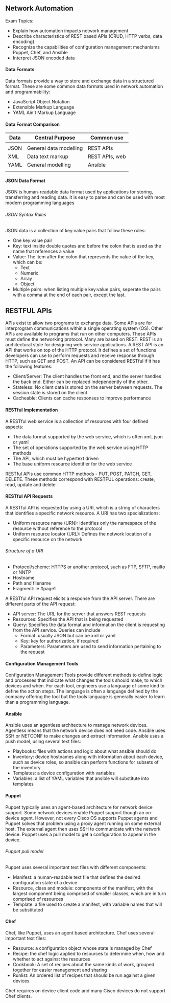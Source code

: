 ## Network Automation 

Exam Topics:

- Explain how automation impacts network management
- Describe characteristics of REST based APIs (CRUD, HTTP verbs, data encoding)
- Recognize the capabilities of configuration management mechanisms Puppet, Chef, and Ansible
- Interpret JSON encoded data

#### Data Formats

Data formats provide a way to store and exchange data in a structured format. These are some common data formats used in network automation and programmability:

* JavaScript Object Notation
* Extensible Markup Language
* YAML Ain't Markup Language

#### Data Format Comparison

| Data | Central Purpose        | Common use     |
|------|------------------------|----------------|
|      |                        |                |
| JSON | General data modelling | REST APIs      |
| XML  | Data text markup       | REST APIs, web |
| YAML | General modelling      | Ansible        |
|      |                        |                |

#### JSON Data Format 

JSON is human-readable data format used by applications for storing, transferring and reading data. It is easy to parse and can be used with most modern programming languages

###### JSON Syntax Rules 

JSON data is a collection of key:value pairs that follow these rules:

- One key:value pair
- Key: text inside double quotes and before the colon that is used as the name that references a value
- Value: The item after the colon that represents the value of the key, which can be:
    * Text
    * Numeric
    * Array
    * Object
- Multiple pairs: when listing multiple key:value pairs, seperate the pairs with a comma at the end of each pair, except the last.

## RESTFUL APIs 

APIs exist to allow two programs to exchange data. Some APIs are for interprogram communications within a single operating system (OS). Other APIs are available to programs that run on other computers. These APIs must define the networking protocol. Many are based on REST. REST is an architectural style for designing web service applications. A REST API is an API that works on top of the HTTP protocol. It defines a set of functions developers can use to perform requests and receive response through HTTP, such as GET and POST. An API can be considered RESTful if it has the following features:

* Client/Server: The client handles the front end, and the server handles the back end. Either can be replaced independently of the other.
* Stateless: No client data is stored on the server between requests. The session state is stored on the client
* Cacheable: Clients can cache responses to improve performance

#### RESTful Implementation

A RESTful web service is a collection of resources with four defined aspects:

- The data format supported by the web service, which is often xml, json or yaml
- The set of operations supported by the web service using HTTP methods
- The API, which must be hypertext driven
- The base uniform resource identifier for the web service

RESTful APIs use common HTTP methods - PUT, POST, PATCH, GET, DELETE. These methods correspond with RESTFUL operations: create, read, update and delete

#### RESTful API Requests

A RESTful API is requested by using a URI, which is a string of characters that identifies a specific network resource. A URI has two specializations:
- Uniform resource name (URN): Identifies only the namespace of the resource without reference to the protocol
- Uniform resource locator (URL): Defines the network location of a specific resource on the network

###### Structure of a URI

* Protocol/scheme: HTTPS or another protocol, such as FTP, SFTP, mailto or NNTP
* Hostname
* Path and filename
* Fragment: ie #page1

A RESTful API request elicits a response from the API server. There are different parts of the API request:
- API server: The URL for the server that answers REST requests
- Resources: Specifies the API that is being requested
- Query: Specifies the data format and information the client is requesting from the API service. Queries can include
    * Format: usually JSON but can be xml or yaml
    * Key: key for authorization, if required
    * Parameters: Parameters are used to send information pertaining to the request

#### Configuration Management Tools

Configuration Management Tools provide different methods to define logic and processes that indicate what changes the tools should make, to which devices and when. For each tool, engineers use a language of some kind to define the action steps. The language is often a language defined by the company offering the tool but the tools language is generally easier to learn than a programming language. 

#### Ansible

Ansible uses an agentless architecture to manage network devices. Agentless means that the network device does not need code. Ansible uses SSH or NETCONF to make changes and extract information. Ansible uses a push model, using several text files:
- Playbooks: files with actions and logic about what ansible should do
- Inventory: device hostnames along with information about each device, such as device roles, so ansible can perform functions for subsets of the inventory
- Templates: a device configuration with variables
- Variables: a list of YAML variables that ansible will substitute into templates

#### Puppet

Puppet typically uses an agent-based architecture for network device support. Some network devices enable Puppet support though an on-device agent. However, not every Cisco OS supports Puppet agents and Puppet solves that problem using a proxy agent running on some external host. The external agent then uses SSH to communicate with the network device. Puppet uses a pull model to get a configuration to appear in the device. 

###### Puppet pull model 

Puppet uses several important text files with different components:
* Manifest: a human-readable text file that defines the desired configuration state of a device 
* Resource, class and module: components of the manifest, with the largest component being comprised of smaller classes, which are in turn comprised of resources 
* Template: a file used to create a manifest, with variable names that will be substituted 

#### Chef

Chef, like Puppet, uses an agent based architecture. Chef uses several important text files:
- Resource: a configuration object whose state is managed by Chef 
- Recipe: the chef logic applied to resources to determine when, how and whether to act against the resources
- Cookbook: A set of recipes about the same kinds of work, grouped together for easier management and sharing 
- Runlist: An ordered list of recipes that should be run against a given devices

Chef requires on device client code and many Cisco devices do not support Chef clients.

